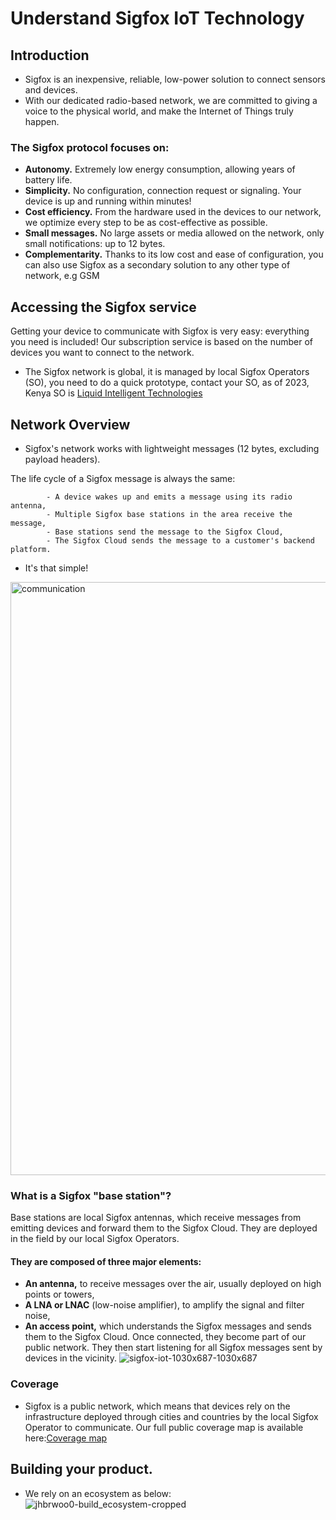 # Understand Sigfox IoT Technology
 ## Introduction 
- Sigfox is an inexpensive, reliable, low-power solution to connect sensors and devices. 
- With our dedicated radio-based network, we are committed to giving a voice to the physical world, and make the Internet of Things truly happen. 

### The Sigfox protocol focuses on: 

- **Autonomy.** Extremely low energy consumption, allowing years of battery life.
- **Simplicity.** No configuration, connection request or signaling. Your device is up and running within minutes!
- **Cost efficiency.**  From the hardware used in the devices to our network, we optimize every step to be as cost-effective as possible.
- **Small messages.** No large assets or media allowed on the network, only small notifications: up to 12 bytes.
- **Complementarity.** Thanks to its low cost and ease of configuration, you can also use Sigfox as a secondary solution to any other type of network, e.g GSM

## Accessing the Sigfox service
Getting your device to communicate with Sigfox is very easy: everything you need is included! Our subscription service is based on the number of devices you want to connect to the network.
- The Sigfox network is global, it is managed by local Sigfox Operators (SO), you need to do a quick prototype, contact your SO, as of 2023, Kenya SO is [Liquid Intelligent Technologies](https://www.liquid.tech/)

## Network Overview
- Sigfox's network works with lightweight messages (12 bytes, excluding payload headers).

The life cycle of a Sigfox message is always the same:

            - A device wakes up and emits a message using its radio antenna,
            - Multiple Sigfox base stations in the area receive the message,
            - Base stations send the message to the Sigfox Cloud,
            - The Sigfox Cloud sends the message to a customer's backend platform.
- It's that simple!
<img width="949" alt="communication" src="https://user-images.githubusercontent.com/55284959/223074469-ed069526-ee62-4134-95d6-228294f7c7da.png">

### What is a Sigfox "base station"? 
Base stations are local Sigfox antennas, which receive messages from emitting devices and forward them to the Sigfox Cloud. They are deployed in the field by our local Sigfox Operators. 

#### They are composed of three major elements:

- **An antenna,** to receive messages over the air, usually deployed on high points or towers,
- **A LNA or LNAC** (low-noise amplifier), to amplify the signal and filter noise,
- **An access point,** which understands the Sigfox messages and sends them to the Sigfox Cloud.
Once connected, they become part of our public network. They then start listening for all Sigfox messages sent by devices in the vicinity. 
![sigfox-iot-1030x687-1030x687](https://user-images.githubusercontent.com/55284959/223075829-20cd2454-e24b-4e80-a745-eae7b5467ae1.jpg)
### Coverage
- Sigfox is a public network, which means that devices rely on the infrastructure deployed through cities and countries by the local Sigfox Operator to communicate. Our full public coverage map is available here:[Coverage map](https://www.sigfox.com/en/coverage.) 
## Building your product.
- We rely on an ecosystem as below:
![jhbrwoo0-build_ecosystem-cropped](https://user-images.githubusercontent.com/55284959/223080932-57c24485-6d5b-477b-ad94-5e204764dbf5.jpg)